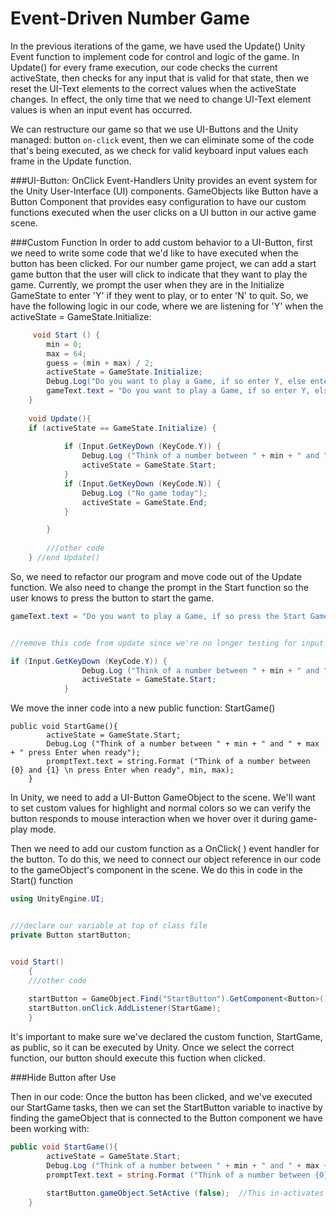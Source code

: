 # Event-Driven Number Game

In the previous iterations of the game, we have used the Update() Unity Event function to implement code for control and logic of the game.  In Update() for every frame execution, our code checks the current activeState, then checks for any input that is valid for that state, then we reset the UI-Text elements to the correct values when the activeState changes.  In effect, the only time that we need to change UI-Text element values is when an input event has occurred. 

We can restructure our game so that we use UI-Buttons and the Unity managed: button `on-click` event, then we can eliminate some of the code that's being executed, as we check for valid keyboard input values each frame in the Update function.  

###UI-Button: OnClick Event-Handlers
Unity provides an event system for the Unity User-Interface (UI) components. GameObjects like Button have a Button Component that provides easy configuration to have our custom functions executed when the user clicks on a UI button in our active game scene. 

###Custom Function
In order to add custom behavior to a UI-Button, first we need to write some code that we'd like to have executed when the button has been clicked.  For our number game project, we can add a start game button that the user will click to indicate that they want to play the game.  Currently, we prompt the user when they are in the Initialize GameState to enter 'Y' if they went to play, or to enter 'N' to quit.  So, we have the following logic in our code, where we are listening for 'Y' when the activeState = GameState.Initialize:
```C#
	 void Start () {
        min = 0;
        max = 64;
        guess = (min + max) / 2;
        activeState = GameState.Initialize;
        Debug.Log("Do you want to play a Game, if so enter Y, else enter N");
        gameText.text = "Do you want to play a Game, if so enter Y, else enter N?";  //ui text prompt
    }
	
	void Update(){
	if (activeState == GameState.Initialize) {
			
			if (Input.GetKeyDown (KeyCode.Y)) {
				Debug.Log ("Think of a number between " + min + " and " + max + " press Enter when ready");
				activeState = GameState.Start;
			} 
			if (Input.GetKeyDown (KeyCode.N)) {
				Debug.Log ("No game today");
				activeState = GameState.End;
			}

		}
		
		///other code
	} //end Update()

```

So, we need to refactor our program and move code out of the Update function.  We also need to change the prompt in the Start function so the user knows to press the button to start the game.

```C#
gameText.text = "Do you want to play a Game, if so press the Start Game button, else enter N?"; 


//remove this code from update since we're no longer testing for input of 'Y' during gameState.Initialize

if (Input.GetKeyDown (KeyCode.Y)) {
				Debug.Log ("Think of a number between " + min + " and " + max + " press Enter when ready");
				activeState = GameState.Start;
			} 

```
We move the inner code into a new public function: StartGame()
```
public void StartGame(){
		activeState = GameState.Start;
		Debug.Log ("Think of a number between " + min + " and " + max + " press Enter when ready");
		promptText.text = string.Format ("Think of a number between {0} and {1} \n press Enter when ready", min, max);
	}

```
In Unity, we need to add a UI-Button GameObject to the scene.  We'll want to set custom values for highlight and normal colors so we can verify the button responds to mouse interaction when we hover over it during game-play mode.

Then we need to add our custom function as a OnClick( ) event handler for the button. 
To do this, we need to connect our object reference in our code to the gameObject's component in the scene.  We do this in code in the Start() function

```C#
using UnityEngine.UI;


///declare our variable at top of class file
private Button startButton;


void Start()
    {
    ///other code
    
    startButton = GameObject.Find("StartButton").GetComponent<Button>();
    startButton.onClick.AddListener(StartGame);
    }
```

It's important to make sure we've declared the custom function, StartGame, as public, so it can be executed by Unity. Once we select the correct function, our button should execute this fuction when clicked.  


###Hide Button after Use

Then in our code: Once the button has been clicked, and we've executed our StartGame tasks, then we can set the StartButton variable to inactive by finding the gameObject that is connected to the Button component we have been working with: 

```C#
public void StartGame(){
		activeState = GameState.Start;
		Debug.Log ("Think of a number between " + min + " and " + max + " press Enter when ready");
		promptText.text = string.Format ("Think of a number between {0} and {1} \n press Enter when ready", min, max);
		
        startButton.gameObject.SetActive (false);  //This in-activates the gameObject that the button component is attached to.
	}
	
```	
